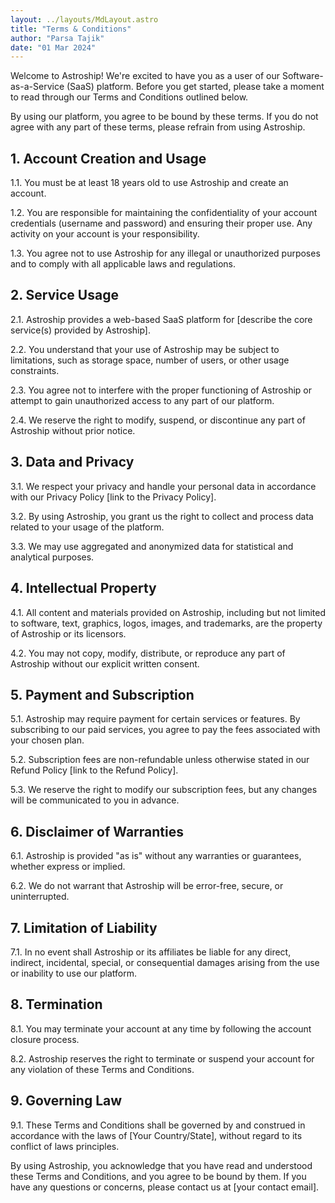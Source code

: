 ```yaml
---
layout: ../layouts/MdLayout.astro
title: "Terms & Conditions"
author: "Parsa Tajik"
date: "01 Mar 2024"
---
```


Welcome to Astroship! We're excited to have you as a user of our Software-as-a-Service (SaaS) platform. Before you get started, please take a moment to read through our Terms and Conditions outlined below.

By using our platform, you agree to be bound by these terms. If you do not agree with any part of these terms, please refrain from using Astroship.

## 1. Account Creation and Usage

1.1. You must be at least 18 years old to use Astroship and create an account.

1.2. You are responsible for maintaining the confidentiality of your account credentials (username and password) and ensuring their proper use. Any activity on your account is your responsibility.

1.3. You agree not to use Astroship for any illegal or unauthorized purposes and to comply with all applicable laws and regulations.

## 2. Service Usage

2.1. Astroship provides a web-based SaaS platform for [describe the core service(s) provided by Astroship].

2.2. You understand that your use of Astroship may be subject to limitations, such as storage space, number of users, or other usage constraints.

2.3. You agree not to interfere with the proper functioning of Astroship or attempt to gain unauthorized access to any part of our platform.

2.4. We reserve the right to modify, suspend, or discontinue any part of Astroship without prior notice.

## 3. Data and Privacy

3.1. We respect your privacy and handle your personal data in accordance with our Privacy Policy [link to the Privacy Policy].

3.2. By using Astroship, you grant us the right to collect and process data related to your usage of the platform.

3.3. We may use aggregated and anonymized data for statistical and analytical purposes.

## 4. Intellectual Property

4.1. All content and materials provided on Astroship, including but not limited to software, text, graphics, logos, images, and trademarks, are the property of Astroship or its licensors.

4.2. You may not copy, modify, distribute, or reproduce any part of Astroship without our explicit written consent.

## 5. Payment and Subscription

5.1. Astroship may require payment for certain services or features. By subscribing to our paid services, you agree to pay the fees associated with your chosen plan.

5.2. Subscription fees are non-refundable unless otherwise stated in our Refund Policy [link to the Refund Policy].

5.3. We reserve the right to modify our subscription fees, but any changes will be communicated to you in advance.

## 6. Disclaimer of Warranties

6.1. Astroship is provided "as is" without any warranties or guarantees, whether express or implied.

6.2. We do not warrant that Astroship will be error-free, secure, or uninterrupted.

## 7. Limitation of Liability

7.1. In no event shall Astroship or its affiliates be liable for any direct, indirect, incidental, special, or consequential damages arising from the use or inability to use our platform.

## 8. Termination

8.1. You may terminate your account at any time by following the account closure process.

8.2. Astroship reserves the right to terminate or suspend your account for any violation of these Terms and Conditions.

## 9. Governing Law

9.1. These Terms and Conditions shall be governed by and construed in accordance with the laws of [Your Country/State], without regard to its conflict of laws principles.

By using Astroship, you acknowledge that you have read and understood these Terms and Conditions, and you agree to be bound by them. If you have any questions or concerns, please contact us at [your contact email].

